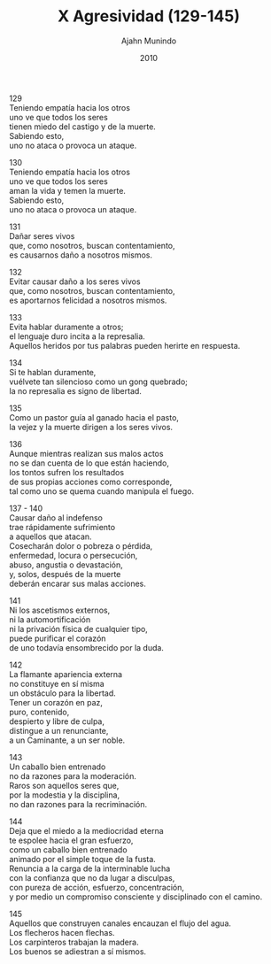 ﻿---
author: "Ajahn Munindo"
title: "X Agresividad (129-145)"
booktitle: "Un Dhammapada para la Contemplación"
source: "https://forestsangha.org/teachings/books/un-dhammapada-para-la-contemplacion?language=Espa%C3%B1ol"
license: "BY-NC-ND"
publisher: "dhammamagga"
date: 2010
pubyear: 2010-2019 
weight: 10
draft: false
---  

129  
Teniendo empatía hacia los otros  
uno ve que todos los seres  
tienen miedo del castigo y de la muerte.  
Sabiendo esto,  
uno no ataca o provoca un ataque.  

130  
Teniendo empatía hacia los otros  
uno ve que todos los seres  
aman la vida y temen la muerte.  
Sabiendo esto,  
uno no ataca o provoca un ataque.  

131  
Dañar seres vivos  
que, como nosotros, buscan contentamiento,  
es causarnos daño a nosotros mismos.   

132  
Evitar causar daño a los seres vivos  
que, como nosotros, buscan contentamiento,  
es aportarnos felicidad a nosotros mismos.  

133  
Evita hablar duramente a otros;  
el lenguaje duro incita a la represalia.  
Aquellos heridos por tus palabras pueden herirte en respuesta.  

134  
Si te hablan duramente,  
vuélvete tan silencioso como un gong quebrado;  
la no represalia es signo de libertad.  

135  
Como un pastor guía al ganado hacia el pasto,  
la vejez y la muerte dirigen a los seres vivos.  

136  
Aunque mientras realizan sus malos actos  
no se dan cuenta de lo que están haciendo,  
los tontos sufren los resultados  
de sus propias acciones como corresponde,  
tal como uno se quema cuando manipula el fuego.  

137 - 140  
Causar daño al indefenso  
trae rápidamente sufrimiento  
a aquellos que atacan.  
Cosecharán dolor o pobreza o pérdida,  
enfermedad, locura o persecución,  
abuso, angustia o devastación,  
y, solos, después de la muerte  
deberán encarar sus malas acciones.  

141  
Ni los ascetismos externos,  
ni la automortificación  
ni la privación física de cualquier tipo,  
puede purificar el corazón  
de uno todavía ensombrecido por la duda.  

142  
La flamante apariencia externa  
no constituye en sí misma  
un obstáculo para la libertad.  
Tener un corazón en paz,  
puro, contenido,  
despierto y libre de culpa,  
distingue a un renunciante,  
a un Caminante, a un ser noble.  

143  
Un caballo bien entrenado  
no da razones para la moderación.  
Raros son aquellos seres que,  
por la modestia y la disciplina,  
no dan razones para la recriminación.  

144  
Deja que el miedo a la mediocridad eterna  
te espolee hacia el gran esfuerzo,  
como un caballo bien entrenado  
animado por el simple toque de la fusta.  
Renuncia a la carga de la interminable lucha  
con la confianza que no da lugar a disculpas,  
con pureza de acción, esfuerzo, concentración,  
y por medio un compromiso consciente y disciplinado con el camino.  

145  
Aquellos que construyen canales encauzan el flujo del agua.  
Los flecheros hacen flechas.  
Los carpinteros trabajan la madera.  
Los buenos se adiestran a sí mismos.  
